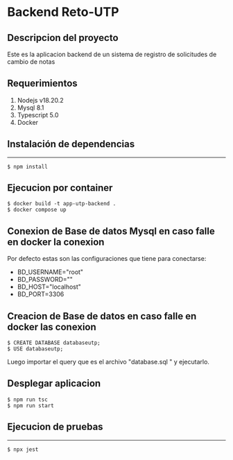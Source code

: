 
# Backend Reto-UTP


## Descripcion del proyecto
Este es la aplicacion backend de un sistema de registro de solicitudes de cambio de notas




## Requerimientos
1. Nodejs v18.20.2
2. Mysql 8.1
3. Typescript 5.0
4. Docker



## Instalación de dependencias
***

```
$ npm install
```
## Ejecucion por container

```
$ docker build -t app-utp-backend .
$ docker compose up
```

## Conexion de Base de datos Mysql en caso falle en docker la conexion
 Por defecto estas son las configuraciones que tiene para conectarse:
 - BD_USERNAME="root"
 - BD_PASSWORD=""
 - BD_HOST="localhost"
 - BD_PORT=3306

## Creacion de Base de datos en caso falle en docker las conexion
```
$ CREATE DATABASE databaseutp;
$ USE databaseutp;
```
Luego importar el query que es el archivo "database.sql " y ejecutarlo.

## Desplegar aplicacion
```
$ npm run tsc
$ npm run start
```






## Ejecucion de pruebas
***
```
$ npx jest
```